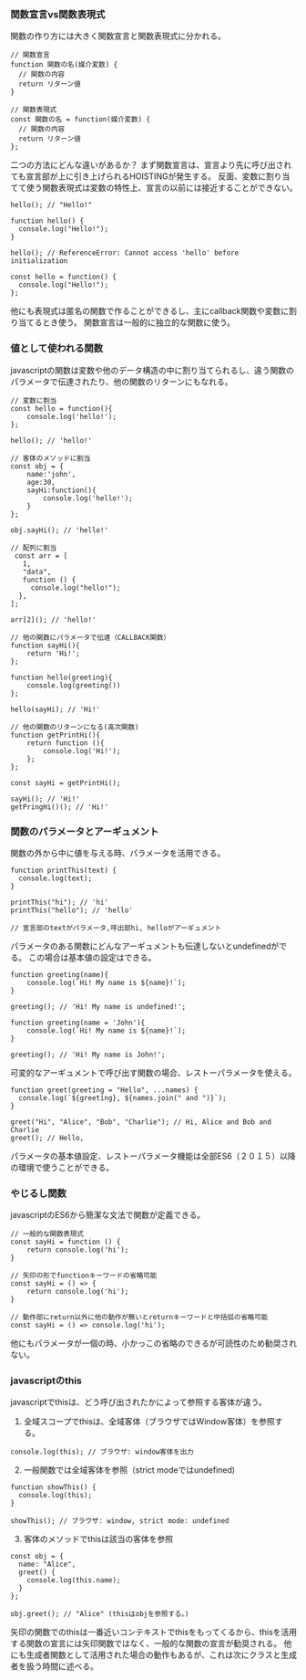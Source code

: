 ### 関数宣言vs関数表現式

関数の作り方には大きく関数宣言と関数表現式に分かれる。

```
// 関数宣言
function 関数の名(媒介変数) {
  // 関数の内容
  return リターン値
}

// 関数表現式
const 関数の名 = function(媒介変数) {
  // 関数の内容
  return リターン値
};
```

二つの方法にどんな違いがあるか？
まず関数宣言は、宣言より先に呼び出されても宣言部が上に引き上げられるHOISTINGが発生する。
反面、変数に割り当てて使う関数表現式は変数の特性上、宣言の以前には接近することができない。

```
hello(); // "Hello!"

function hello() {
  console.log("Hello!");
}
```

```
hello(); // ReferenceError: Cannot access 'hello' before initialization

const hello = function() {
  console.log("Hello!");
};
```

他にも表現式は匿名の関数で作ることができるし、主にcallback関数や変数に割り当てるとき使う。
関数宣言は一般的に独立的な関数に使う。

### 値として使われる関数

javascriptの関数は変数や他のデータ構造の中に割り当てられるし、違う関数のパラメータで伝達されたり、他の関数のリターンにもなれる。

```
// 変数に割当
const hello = function(){
	console.log('hello!');
};

hello(); // 'hello!'

// 客体のメソッドに割当
const obj = {
	name:'john',
	age:30,
	sayHi:function(){
		console.log('hello!');
	}
};

obj.sayHi(); // 'hello!'

// 配列に割当
 const arr = [
   1,
   "data",
   function () {
     console.log("hello!");
  },
];

arr[2](); // 'hello!'

// 他の関数にパラメータで伝達（CALLBACK関数）
function sayHi(){
	return 'Hi!';
};

function hello(greeting){
	console.log(greeting())
};

hello(sayHi); // 'Hi!'

// 他の関数のリターンになる(高次関数)
function getPrintHi(){
	return function (){
		console.log('Hi!');
	};
};

const sayHi = getPrintHi();

sayHi(); // 'Hi!'
getPringHi()(); // 'Hi!'
```

### 関数のパラメータとアーギュメント

関数の外から中に値を与える時、パラメータを活用できる。

```
function printThis(text) {
  console.log(text); 
} 
  
printThis("hi"); // 'hi'
printThis("hello"); // 'hello'

// 宣言部のtextがパラメータ,呼出部hi, helloがアーギュメント
```

パラメータのある関数にどんなアーギュメントも伝達しないとundefinedがでる。
この場合は基本値の設定はできる。

```
function greeting(name){
	console.log(`Hi! My name is ${name}!`);
}

greeting(); // 'Hi! My name is undefined!';
```

```
function greeting(name = 'John'){
	console.log(`Hi! My name is ${name}!`);
}

greeting(); // 'Hi! My name is John!';
```

可変的なアーギュメントで呼び出す関数の場合、レストーパラメータを使える。

```
function greet(greeting = "Hello", ...names) {
  console.log(`${greeting}, ${names.join(" and ")}`);
}

greet("Hi", "Alice", "Bob", "Charlie"); // Hi, Alice and Bob and Charlie
greet(); // Hello,
```

パラメータの基本値設定、レストーパラメータ機能は全部ES6（２０１５）以降の環境で使うことができる。

### やじるし関数

javascriptのES6から簡潔な文法で関数が定義できる。

```
// 一般的な関数表現式
const sayHi = function () {
	return console.log('hi');
}

// 矢印の形でfunctionキーワードの省略可能
const sayHi = () => {
	return console.log('hi');
}

// 動作部にreturn以外に他の動作が無いとreturnキーワードと中括弧の省略可能
const sayHi = () => console.log('hi');
```

他にもパラメータが一個の時、小かっこの省略のできるが可読性のため勧奨されない。

### javascriptのthis

javascriptでthisは、どう呼び出されたかによって参照する客体が違う。

1. 全域スコープでthisは、全域客体（ブラウザではWindow客体）を参照する。

```
console.log(this); // ブラウザ: window客体を出力
```

2. 一般関数では全域客体を参照（strict modeではundefined)

```
function showThis() {
  console.log(this);
}

showThis(); // ブラウザ: window, strict mode: undefined
```

3. 客体のメソッドでthisは該当の客体を参照

```
const obj = {
  name: "Alice",
  greet() {
    console.log(this.name);
  }
};

obj.greet(); // "Alice" (thisはobjを参照する。)
```

矢印の関数でのthisは一番近いコンテキストでthisをもってくるから、thisを活用する関数の宣言には矢印関数ではなく、一般的な関数の宣言が勧奨される。
他にも生成者関数として活用された場合の動作もあるが、これは次にクラスと生成者を扱う時間に述べる。
